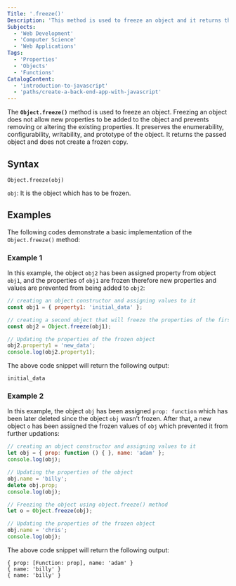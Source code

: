 ```yaml
---
Title: '.freeze()'
Description: 'This method is used to freeze an object and it returns the object that was passed to the function.'
Subjects:
  - 'Web Development'
  - 'Computer Science'
  - 'Web Applications'
Tags:
  - 'Properties'
  - 'Objects'
  - 'Functions'
CatalogContent:
  - 'introduction-to-javascript'
  - 'paths/create-a-back-end-app-with-javascript'
---
```


The **`Object.freeze()`** method is used to freeze an object. Freezing an object does not allow new properties to be added to the object and prevents removing or altering the existing properties. It preserves the enumerability, configurability, writability, and prototype of the object. It returns the passed object and does not create a frozen copy.

## Syntax

```pseudo
Object.freeze(obj)
```

`obj`: It is the object which has to be frozen.

## Examples

The following codes demonstrate a basic implementation of the `Object.freeze()` method:

### Example 1

In this example, the object `obj2` has been assigned property from object `obj1`, and the properties of `obj1` are frozen therefore new properties and values are prevented from being added to `obj2`:

```js
// creating an object constructor and assigning values to it 
const obj1 = { property1: 'initial_data' }; 

// creating a second object that will freeze the properties of the first object
const obj2 = Object.freeze(obj1); 

// Updating the properties of the frozen object 
obj2.property1 = 'new_data';  
console.log(obj2.property1);
```

The above code snippet will return the following output:

```shell
initial_data
```

### Example 2

In this example, the object `obj` has been assigned `prop: function` which has been later deleted since the object `obj` wasn’t frozen. After that, a new object `o` has been assigned the frozen values of `obj` which prevented it from further updations:

```js
// creating an object constructor and assigning values to it 
let obj = { prop: function () { }, name: 'adam' }; 
console.log(obj); 

// Updating the properties of the object 
obj.name = 'billy'; 
delete obj.prop; 
console.log(obj); 

// Freezing the object using object.freeze() method 
let o = Object.freeze(obj); 

// Updating the properties of the frozen object 
obj.name = 'chris'; 
console.log(obj);
```
  
The above code snippet will return the following output:

```shell
{ prop: [Function: prop], name: 'adam' }
{ name: 'billy' }
{ name: 'billy' }
```
